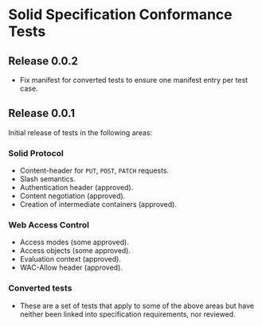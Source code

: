 # Solid Specification Conformance Tests

## Release 0.0.2
* Fix manifest for converted tests to ensure one manifest entry per test case.

## Release 0.0.1
Initial release of tests in the following areas:

### Solid Protocol
* Content-header for `PUT`, `POST`, `PATCH` requests.
* Slash semantics.
* Authentication header (approved).
* Content negotiation (approved).
* Creation of intermediate containers (approved).

### Web Access Control
* Access modes (some approved).
* Access objects (some approved).
* Evaluation context (approved).
* WAC-Allow header (approved).

### Converted tests
* These are a set of tests that apply to some of the above areas but have neither been linked into specification 
  requirements, nor reviewed. 
